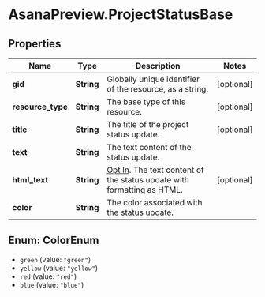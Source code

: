 # AsanaPreview.ProjectStatusBase

## Properties
Name | Type | Description | Notes
------------ | ------------- | ------------- | -------------
**gid** | **String** | Globally unique identifier of the resource, as a string. | [optional] 
**resource_type** | **String** | The base type of this resource. | [optional] 
**title** | **String** | The title of the project status update. | [optional] 
**text** | **String** | The text content of the status update. | 
**html_text** | **String** | [Opt In](/docs/inputoutput-options). The text content of the status update with formatting as HTML. | [optional] 
**color** | **String** | The color associated with the status update. | 

<a name="ColorEnum"></a>
## Enum: ColorEnum

* `green` (value: `"green"`)
* `yellow` (value: `"yellow"`)
* `red` (value: `"red"`)
* `blue` (value: `"blue"`)

